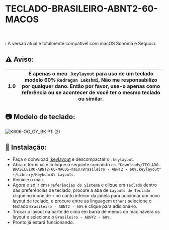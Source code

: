 # TECLADO-BRASILEIRO-ABNT2-60-MACOS
<br/>

ℹ️ A versão atual é totalmente compatível com macOS Sonoma e Sequoia.

## :warning: Aviso:

|**1.0**| É apenas o meu `.keylayout` para uso de um teclado modelo 60% `Redragon Lakshmi`, Não me responsabilizo por qualquer dano. Então por favor, use-o apenas como referência ou se acontecer de você ter o mesmo teclado ou similar.|
| ------ | ----- |

## :camera: Modelo de teclado:
![K606-OG_GY_BK PT (2)](https://github.com/user-attachments/assets/46367e9b-2af4-4802-aee5-35e0a93fa655)

## :wrench: Instalação:
- Faça o donwload [.keylayout](https://github.com/LuizStSantos/TECLADO-BRASILEIRO-ABNT2-60-MACOS/archive/refs/heads/main.zip) e descompactar o `.keylayout`.
- Abra o terminal e coloque o seguinte comando `cp "Downloads/TECLADO-BRASILEIRO-ABNT2-60-MACOS-main/Brasileiro - ABNT2 - 60%.keylayout" ~/Library/Keyboard\ Layouts`.
- Reinicie o mac.
- Agora e só ir em `Preferências do Sistema` e clique em `Teclado` dentro das preferências de teclado, procure a aba de `Layouts de Teclado` clique no ícone de `+` no canto inferior da janela para adicionar um novo layout de teclado, e procure entre as linguagem `Others` selecione o teclado `Brasileiro - ABNT2 - 60%` e clique para adicioná-lo.
- Trocar o layout na parte de cima em barra de menus do mac hávera os layout e selecione o `Brasileiro - ABNT2 - 60%`.
-  Pronto já estará funcionando.
